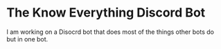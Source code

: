 # The Know Everything Discord Bot
 I am working on a Disocrd bot that does most of the things other bots do but in one bot.
